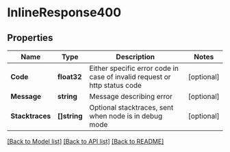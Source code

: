 # InlineResponse400

## Properties

Name | Type | Description | Notes
------------ | ------------- | ------------- | -------------
**Code** | **float32** | Either specific error code in case of invalid request or http status code | [optional] 
**Message** | **string** | Message describing error | [optional] 
**Stacktraces** | **[]string** | Optional stacktraces, sent when node is in debug mode | [optional] 

[[Back to Model list]](../README.md#documentation-for-models) [[Back to API list]](../README.md#documentation-for-api-endpoints) [[Back to README]](../README.md)


